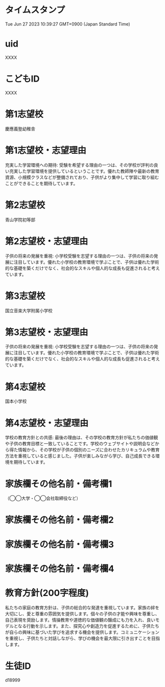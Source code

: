 # タイムスタンプ

Tue Jun 27 2023 10:39:27 GMT+0900 (Japan Standard Time)

# uid

XXXX

# こどもID

XXXX

# 第1志望校

慶應義塾幼稚舎

# 第1志望校・志望理由

充実した学習環境への期待: 受験を希望する理由の一つは、その学校が評判の良い充実した学習環境を提供しているということです。優れた教師陣や最新の教育資源、小規模クラスなどが整備されており、子供がより集中して学習に取り組むことができることを期待しています。

# 第2志望校

青山学院初等部

# 第2志望校・志望理由

子供の将来の発展を重視: 小学校受験を志望する理由の一つは、子供の将来の発展に注目しています。優れた小学校の教育環境で学ぶことで、子供は優れた学術的な基礎を築くだけでなく、社会的なスキルや個人的な成長も促進されると考えています。

# 第3志望校

国立音楽大学附属小学校

# 第3志望校・志望理由

子供の将来の発展を重視: 小学校受験を志望する理由の一つは、子供の将来の発展に注目しています。優れた小学校の教育環境で学ぶことで、子供は優れた学術的な基礎を築くだけでなく、社会的なスキルや個人的な成長も促進されると考えています。

# 第4志望校

国本小学校

# 第4志望校・志望理由

学校の教育方針との共感: 最後の理由は、その学校の教育方針が私たちの価値観や子供の教育目標と一致していることです。学校のウェブサイトや説明会などから得た情報から、その学校が子供の個別のニーズに合わせたカリキュラムや教育方法を重視していると感じました。子供が楽しみながら学び、自己成長できる環境を期待しています。

# 家族欄その他名前・備考欄1
（◯◯大学・◯◯会社取締役など）



# 家族欄その他名前・備考欄2



# 家族欄その他名前・備考欄3



# 家族欄その他名前・備考欄4



# 教育方針(200字程度)

私たちの家庭の教育方針は、子供の総合的な発達を重視しています。家族の絆を大切にし、愛と尊重の雰囲気を提供します。個々の子供の才能や興味を尊重し、自己表現を奨励します。情操教育や道徳的な価値観の醸成にも力を入れ、良いモデルとなる行動を示します。また、探究心や創造力を促進するために、子供たちが自らの興味に基づいた学びを追求する機会を提供します。コミュニケーションを重視し、子供たちと対話しながら、学びの機会を最大限に引き出すことを目指します。

# 生徒ID

d18999

